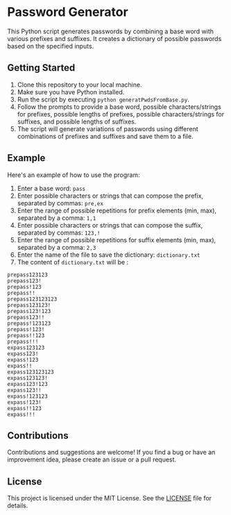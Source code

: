 # Password Generator

This Python script generates passwords by combining a base word with various prefixes and suffixes. It creates a dictionary of possible passwords based on the specified inputs.


## Getting Started

1. Clone this repository to your local machine.
2. Make sure you have Python installed.
3. Run the script by executing `python generatPwdsFromBase.py`.
4. Follow the prompts to provide a base word, possible characters/strings for prefixes, possible lengths of prefixes, possible characters/strings for suffixes, and possible lengths of suffixes.
5. The script will generate variations of passwords using different combinations of prefixes and suffixes and save them to a file.


## Example

Here's an example of how to use the program:

1. Enter a base word:
`pass`
2. Enter possible characters or strings that can compose the prefix, separated by commas:
`pre,ex`
3. Enter the range of possible repetitions for prefix elements (min, max), separated by a comma:
`1,1`
4. Enter possible characters or strings that can compose the suffix, separated by commas:
`123,!`
5. Enter the range of possible repetitions for suffix elements (min, max), separated by a comma:
`2,3`
6. Enter the name of the file to save the dictionary:
`dictionary.txt`
7. The content of `dictionary.txt` will be :
```text
prepass123123
prepass123!
prepass!123
prepass!!
prepass123123123
prepass123123!
prepass123!123
prepass123!!
prepass!123123
prepass!123!
prepass!!123
prepass!!!
expass123123
expass123!
expass!123
expass!!
expass123123123
expass123123!
expass123!123
expass123!!
expass!123123
expass!123!
expass!!123
expass!!!
```

## Contributions

Contributions and suggestions are welcome! If you find a bug or have an improvement idea, please create an issue or a pull request.


## License

This project is licensed under the MIT License. See the [LICENSE](LICENSE) file for details.
